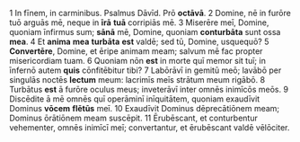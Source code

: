 1 In fīnem, in carminibus. Psalmus Dāvīd. Prō **octāvā**. 
2 Domine, nē in furōre tuō arguās mē, neque in **īrā** **tuā** corripiās mē.
3 Miserēre meī, Domine, quoniam īnfirmus sum; **sānā** mē, Domine, quoniam **conturbāta** sunt ossa **mea**.
4 Et **anima** **mea** **turbāta** **est** valdē; sed tū, Domine, usquequō?
5 **Convertēre**, Domine, et ēripe animam meam; salvum mē fac propter misericordiam tuam.
6 Quoniam nōn **est** in morte quī memor sit tuī; in īnfernō autem **quis** cōnfitēbitur tibi?
7 Labōrāvī in gemitū meō; lavābō per singulās noctēs **lectum** meum: lacrimīs meīs strātum meum rigābō.
8 Turbātus **est** ā furōre oculus meus; inveterāvī inter omnēs inimīcōs meōs.
9 Discēdite ā mē omnēs quī operāminī inīquitātem, quoniam exaudīvit Dominus **vōcem** **flētūs** meī.
10 Exaudīvit Dominus dēprecātiōnem meam; Dominus ōrātiōnem meam suscēpit.
11 Ērubēscant, et conturbentur vehementer, omnēs inimīcī meī; convertantur, et ērubēscant valdē vēlōciter.